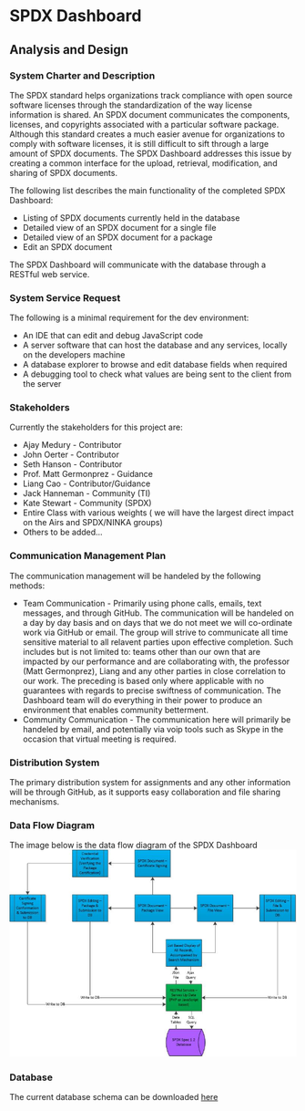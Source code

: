 # SPDX Dashboard
## Analysis and Design

### System Charter and Description
The SPDX standard helps organizations track compliance with open source software licenses through the standardization of the way license information is shared. An SPDX document communicates the components, licenses, and copyrights associated with a particular software package. Although this standard creates a much easier avenue for organizations to comply with software licenses, it is still difficult to sift through a large amount of SPDX documents. The SPDX Dashboard addresses this issue by creating a common interface for the upload, retrieval, modification, and sharing of SPDX documents.

The following list describes the main functionality of the completed SPDX Dashboard:
* Listing of SPDX documents currently held in the database
* Detailed view of an SPDX document for a single file
* Detailed view of an SPDX document for a package
* Edit an SPDX document 

The SPDX Dashboard will communicate with the database through a RESTful web service.

### System Service Request
The following is a minimal requirement for the dev environment:
* An IDE that can edit and debug JavaScript code
* A server software that can host the database and any services, locally on the developers machine
* A database explorer to browse and edit database fields when required
* A debugging tool to check what values are being sent to the client from the server

### Stakeholders
Currently the stakeholders for this project are:
* Ajay Medury - Contributor
* John Oerter - Contributor
* Seth Hanson - Contributor
* Prof. Matt Germonprez - Guidance
* Liang Cao - Contributor/Guidance
* Jack Hanneman - Community (TI)
* Kate Stewart - Community (SPDX)
* Entire Class with various weights ( we will have the largest direct impact on the Airs and SPDX/NINKA groups)
* Others to be added...

### Communication Management Plan
The communication management will be handeled by the following methods:
* Team Communication - Primarily using phone calls, emails, text messages, and through GitHub. The communication will be handeled on a day by day basis and on days that we do not meet we will co-ordinate work via GitHub or email. The group will strive to communicate all time sensitive material to all relavent parties upon effective completion. Such includes but is not limited to: teams other than our own that are impacted by our performance and are collaborating with, the professor (Matt Germonprez), Liang and any other parties in close correlation to our work. The preceding is based only where applicable with no guarantees with regards to precise swiftness of communication. The Dashboard team will do everything in their power to produce an environment that enables community betterment.
* Community Communication - The communication here will primarily be handeled by email, and potentially via voip tools such as Skype in the occasion that virtual meeting is required.

### Distribution System
The primary distribution system for assignments and any other information will be through GitHub, as it supports easy collaboration and file sharing mechanisms.

### Data Flow Diagram
The image below is the data flow diagram of the SPDX Dashboard 
![Data Flow Diagram](dataflow.jpg "Data Flow Diagram")

### Database 
The current database schema can be downloaded [here](schema.html)
